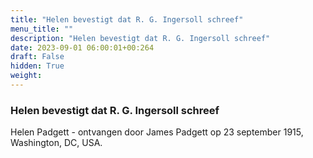 ```yaml
---
title: "Helen bevestigt dat R. G. Ingersoll schreef"
menu_title: ""
description: "Helen bevestigt dat R. G. Ingersoll schreef"
date: 2023-09-01 06:00:01+00:264
draft: False
hidden: True
weight:
---
```

### Helen bevestigt dat R. G. Ingersoll schreef

Helen Padgett - ontvangen door James Padgett op 23 september 1915, Washington, DC, USA.
